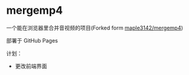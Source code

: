 # mergemp4
一个能在浏览器里合并音视频的项目(Forked form [maple3142/mergemp4](https://github.com/maple3142/mergemp4))

部署于 GitHub Pages

计划：

- 更改前端界面
